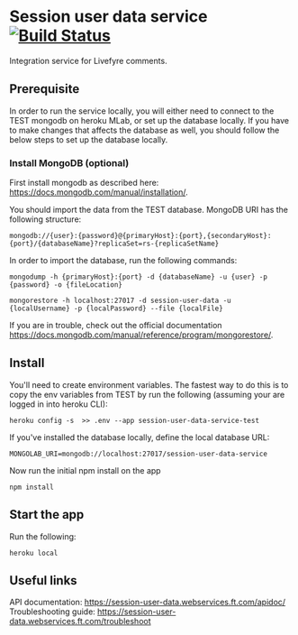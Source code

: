 # Session user data service [![Build Status](https://travis-ci.org/Financial-Times/session-user-data-service.svg?branch=master)](https://travis-ci.org/Financial-Times/session-user-data-service)

Integration service for Livefyre comments.

## Prerequisite
In order to run the service locally, you will either need to connect to the TEST mongodb on heroku MLab, or set up the database locally.
If you have to make changes that affects the database as well, you should follow the below steps to set up the database locally.

### Install MongoDB (optional)
First install mongodb as described here: https://docs.mongodb.com/manual/installation/.

You should import the data from the TEST database.
MongoDB URI has the following structure:

```
mongodb://{user}:{password}@{primaryHost}:{port},{secondaryHost}:{port}/{databaseName}?replicaSet=rs-{replicaSetName}
```

In order to import the database, run the following commands:

```
mongodump -h {primaryHost}:{port} -d {databaseName} -u {user} -p {password} -o {fileLocation}
```

```
mongorestore -h localhost:27017 -d session-user-data -u {localUsername} -p {localPassword} --file {localFile}
```
If you are in trouble, check out the official documentation https://docs.mongodb.com/manual/reference/program/mongorestore/.


## Install
You'll need to create environment variables.
The fastest way to do this is to copy the env variables from TEST by run the following (assuming your are logged in into heroku CLI):

```
heroku config -s  >> .env --app session-user-data-service-test
```

If you've installed the database locally, define the local database URL:

```
MONGOLAB_URI=mongodb://localhost:27017/session-user-data-service
```

Now run the initial npm install on the app

```
npm install
```

## Start the app
Run the following:

```
heroku local
```


## Useful links
API documentation: https://session-user-data.webservices.ft.com/apidoc/  
Troubleshooting guide: https://session-user-data.webservices.ft.com/troubleshoot
